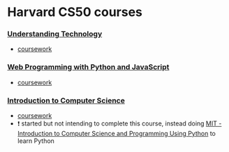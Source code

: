 # Harvard CS50 courses

### [Understanding Technology](https://www.edx.org/course/cs50s-understanding-technology-harvardx-cs50t)    
   - [coursework](https://github.com/jpacsai/Harvard_CS50/tree/master/cs50_UnderstandingTech)
   
### [Web Programming with Python and JavaScript](https://www.edx.org/course/cs50s-web-programming-with-python-and-javascript)
   - [coursework](https://github.com/jpacsai/Harvard_CS50/tree/master/WebProgramming/)

### [Introduction to Computer Science](https://www.edx.org/course/cs50s-introduction-computer-science-harvardx-cs50x)
   - [coursework](https://github.com/jpacsai/Harvard_CS50/tree/master/cs50)  
   - ❗ started but not intending to complete this course, instead doing [MIT - Introduction to Computer Science and Programming Using Python](https://www.edx.org/course/introduction-to-computer-science-and-programming-using-python) to learn Python
  
